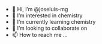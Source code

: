 - 👋 Hi, I’m @joseluis-mg
- 👀 I’m interested in chemistry
- 🌱 I’m currently learning chemistry
- 💞️ I’m looking to collaborate on
- 📫 How to reach me ...

<!---
joseluis-mg/joseluis-mg is a ✨ special ✨ repository because its `README.md` (this file) appears on your GitHub profile.
You can click the Preview link to take a look at your changes.
--->
